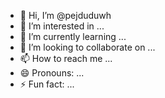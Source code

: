 - 👋 Hi, I’m @pejduduwh
- 👀 I’m interested in ...
- 🌱 I’m currently learning ...
- 💞️ I’m looking to collaborate on ...
- 📫 How to reach me ...
- 😄 Pronouns: ...
- ⚡ Fun fact: ...

<!---
pejduduwh/pejduduwh is a ✨ special ✨ repository because its `README.md` (this file) appears on your GitHub profile.
You can click the Preview link to take a look at your changes.
--->
